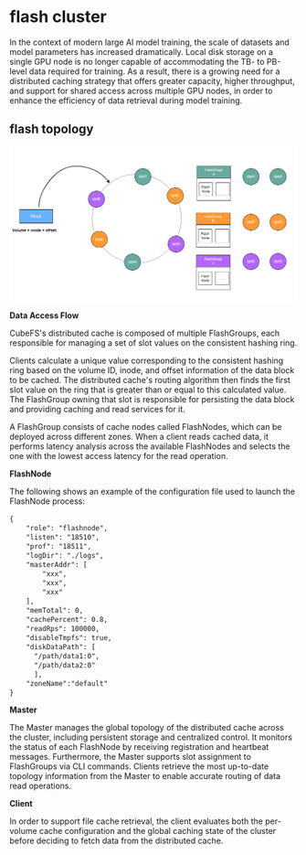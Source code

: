 # flash cluster

In the context of modern large AI model training, the scale of datasets and model parameters has increased dramatically. Local disk storage on a single GPU node is no longer capable of accommodating the TB- to PB-level data required for training. As a result, there is a growing need for a distributed caching strategy that offers greater capacity, higher throughput, and support for shared access across multiple GPU nodes, in order to enhance the efficiency of data retrieval during model training.

## flash topology

![image](./pic/flash_topo.png)

**Data Access Flow**

CubeFS's distributed cache is composed of multiple FlashGroups, each responsible for managing a set of slot values on the consistent hashing ring.

Clients calculate a unique value corresponding to the consistent hashing ring based on the volume ID, inode, and offset information of the data block to be cached. The distributed cache's routing algorithm then finds the first slot value on the ring that is greater than or equal to this calculated value. The FlashGroup owning that slot is responsible for persisting the data block and providing caching and read services for it.

A FlashGroup consists of cache nodes called FlashNodes, which can be deployed across different zones. When a client reads cached data, it performs latency analysis across the available FlashNodes and selects the one with the lowest access latency for the read operation.

**FlashNode**

The following shows an example of the configuration file used to launch the FlashNode process:

```text
{
    "role": "flashnode",
    "listen": "18510",
    "prof": "18511",
    "logDir": "./logs",
    "masterAddr": [
        "xxx",
        "xxx",
        "xxx"
    ],
    "memTotal": 0,
    "cachePercent": 0.8,
    "readRps": 100000,
    "disableTmpfs": true,
    "diskDataPath": [
      "/path/data1:0",
      "/path/data2:0"
      ],
    "zoneName":"default"
}
```

**Master**

The Master manages the global topology of the distributed cache across the cluster, including persistent storage and centralized control. It monitors the status of each FlashNode by receiving registration and heartbeat messages. Furthermore, the Master supports slot assignment to FlashGroups via CLI commands. Clients retrieve the most up-to-date topology information from the Master to enable accurate routing of data read operations.

**Client**

In order to support file cache retrieval, the client evaluates both the per-volume cache configuration and the global caching state of the cluster before deciding to fetch data from the distributed cache.
